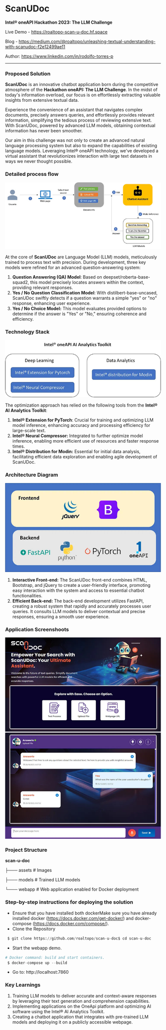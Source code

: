 # ScanUDoc

**Intel® oneAPI Hackathon 2023: The LLM Challenge**

Live Demo - https://roaltopo-scan-u-doc.hf.space

Blog - https://medium.com/@roaltopo/unleashing-textual-understanding-with-scanudoc-f2e12499ae11

Author: https://www.linkedin.com/in/rodolfo-torres-p

---

### Proposed Solution

**ScanUDoc** is an innovative chatbot application born during the competitive atmosphere of the **Hackathon oneAPI: The LLM Challenge**. In the midst of today's information overload, our focus is on effortlessly extracting valuable insights from extensive textual data.

Experience the convenience of an assistant that navigates complex documents, precisely answers queries, and effortlessly provides relevant information, simplifying the tedious process of reviewing extensive text. With ScanUDoc, powered by advanced LLM models, obtaining contextual information has never been smoother.

Our aim in this challenge was not only to create an advanced natural language processing system but also to expand the capabilities of existing language models. Leveraging Intel® oneAPI technology, we've developed a virtual assistant that revolutionizes interaction with large text datasets in ways we never thought possible.

### **Detailed process flow**

![](assets/process_flow.jpg)

At the core of **ScanUDoc** are Language Model (LLM) models, meticulously trained to process text with precision. During development, three key models were refined for an advanced question-answering system:

1. **Question Answering (QA) Model**: Based on deepset/roberta-base-squad2, this model precisely locates answers within the context, providing relevant responses.
2. **Yes / No Question Classification Model**: With distilbert-base-uncased, ScanUDoc swiftly detects if a question warrants a simple "yes" or "no" response, enhancing user experience.
3. **Yes / No Choice Model:** This model evaluates provided options to determine if the answer is "Yes" or "No," ensuring coherence and efficiency.

### **Technology Stack**

![](assets/technology_stack.jpg)

The optimization approach has relied on the following tools from the **Intel® AI Analytics Toolkit**:

1. **Intel® Extension for PyTorch**: Crucial for training and optimizing LLM model inference, enhancing accuracy and processing efficiency for large-scale text.
2. **Intel® Neural Compressor:** Integrated to further optimize model inference, enabling more efficient use of resources and faster response times.
3. **Intel® Distribution for Modin:** Essential for initial data analysis, facilitating efficient data exploration and enabling agile development of ScanUDoc.

### **Architecture Diagram**

![](assets/architecture_diagram.jpg)

1. **Interactive Front-end:** The ScanUDoc front-end combines HTML, Bootstrap, and jQuery to create a user-friendly interface, promoting easy interaction with the system and access to essential chatbot functionalities.
2. **Efficient Back-end:** The back-end development utilizes FastAPI, creating a robust system that rapidly and accurately processes user queries. It consults LLM models to deliver contextual and precise responses, ensuring a smooth user experience.

### **Application Screenshoots**

![](assets/demo_1.jpg)
![](assets/demo_2.jpg)

### Project Structure

**scan-u-doc**

├─── assets        # Images

├─── models        # Trained LLM models

└─── webapp        # Web application enabled for Docker deployment

### **Step-by-step instructions for deploying the solution**

* Ensure that you have installed both dockerMake sure you have already installed docker (https://docs.docker.com/get-docker/) and docker-compose (https://docs.docker.com/compose/).
* Clone the Repository

```python
 $ git clone https://github.com/roaltopo/scan-u-doc$ cd scan-u-doc
```

* Start the webapp demo.

```python
# Docker command: build and start containers.
 $ docker-compose up --build
```


* Go to: http://localhost:7860

### **Key Learnings**

1. Training LLM models to deliver accurate and context-aware responses by leveraging their text generation and comprehension capabilities.
2. Implementing applications on the OneApi platform and optimizing AI software using the Intel® AI Analytics Toolkit.
3. Creating a chatbot application that integrates with pre-trained LLM models and deploying it on a publicly accessible webpage.

